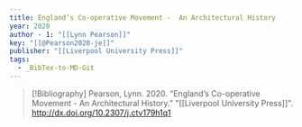 ```yaml
---
title: England’s Co-operative Movement -  An Architectural History
year: 2020
author - 1: "[[Lynn Pearson]]"
key: "[[@Pearson2020-je]]"
publisher: "[[Liverpool University Press]]"
tags:
  - _BibTex-to-MD-Git
---
```


> [!Bibliography]
> Pearson, Lynn. 2020. “England’s Co-operative Movement -  An Architectural History.” "[[Liverpool University Press]]". http://dx.doi.org/10.2307/j.ctv179h1q1